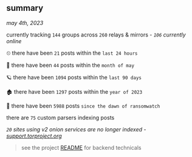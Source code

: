 
## summary
_may 4th, 2023_

currently tracking `144` groups across `260` relays & mirrors - _`106` currently online_

⏲ there have been `21` posts within the `last 24 hours`

🦈 there have been `44` posts within the `month of may`

🪐 there have been `1094` posts within the `last 90 days`

🏚 there have been `1297` posts within the `year of 2023`

🦕 there have been `5988` posts `since the dawn of ransomwatch`

there are `75` custom parsers indexing posts

_`20` sites using v2 onion services are no longer indexed - [support.torproject.org](https://support.torproject.org/onionservices/v2-deprecation/)_

> see the project [README](https://github.com/joshhighet/ransomwatch#ransomwatch--) for backend technicals
